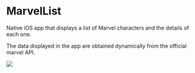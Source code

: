 # MarvelList
Native iOS app that displays a list of Marvel characters and the details of each one. 

The data displayed in the app are obtained dynamically from the official marvel API.

![](marvel-list.gif)
